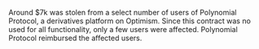 Around $7k was stolen from a select number of users of Polynomial Protocol, a derivatives platform on Optimism. Since this contract was no used for all functionality, only a few users were affected. Polynomial Protocol reimbursed the affected users.
